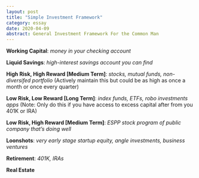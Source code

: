 ```yaml
---
layout: post
title: "Simple Investment Framework"
category: essay
date: 2020-04-09
abstract: General Investment Framework For the Common Man
---
```


**Working Capital**: _money in your checking account_  

**Liquid Savings**: _high-interest savings account you can find_  

**High Risk, High Reward [Medium Term]**: _stocks, mutual funds, non-diversifed portfolio_  (Actively maintain this but could be as high as once a month or once every quarter)  

**Low Risk, Low Reward [Long Term]**: _index funds, ETFs, robo investments apps_ (Note: Only do this if you have access to excess capital after from you 401K or IRA)    

**Low Risk, High Reward [Medium Term]**: _ESPP stock program of public company that’s doing well_  

**Loonshots**: _very early stage startup equity, angle investments, business ventures_  

**Retirement**: _401K, IRAs_  

**Real Estate**  